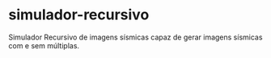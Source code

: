 # simulador-recursivo
Simulador Recursivo de imagens sísmicas capaz de gerar imagens sísmicas com e sem múltiplas.
